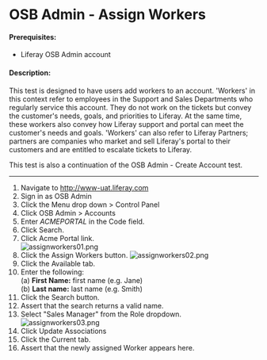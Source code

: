 OSB Admin - Assign Workers
==========================

#### Prerequisites: ####
* Liferay OSB Admin account


#### Description: ####
This test is designed to have users add workers to an account. 'Workers' in this context refer to employees in the Support and Sales Departments who regularly service this account. They do not work on the tickets but convey the customer's needs, goals, and priorities to Liferay. At the same time, these workers also convey how Liferay support and portal can meet the customer's needs and goals. 'Workers' can also refer to Liferay Partners; partners are companies who market and sell Liferay's portal to their customers and are entitled to escalate tickets to Liferay. 

This test is also a continuation of the OSB Admin - Create Account test.

****
1. Navigate to http://www-uat.liferay.com
1. Sign in as OSB Admin
1. Click the Menu drop down > Control Panel
1. Click OSB Admin > Accounts
1. Enter *ACMEPORTAL* in the Code field.
1. Click Search.
1. Click Acme Portal link.    
![assignworkers01.png](https://github.com/liferay/liferay-qa-ee/raw/master/licensing/images/assignworkers01.png)
1. Click the Assign Workers button.
![assignworkers02.png](https://github.com/liferay/liferay-qa-ee/raw/master/licensing/images/assignworkers02.png)
1. Click the Available tab.
1. Enter the following:    
	(a) **First Name:**	first name (e.g. Jane)    
	(b) **Last name:**	last name	(e.g. Smith)    
1. Click the Search button.
1. Assert that the search returns a valid name.
1. Select "Sales Manager" from the Role dropdown.    
![assignworkers03.png](https://github.com/liferay/liferay-qa-ee/raw/master/licensing/images/assignworkers03.png)
1. Click Update Associations
1. Click the Current tab.
1. Assert that the newly assigned Worker appears here.